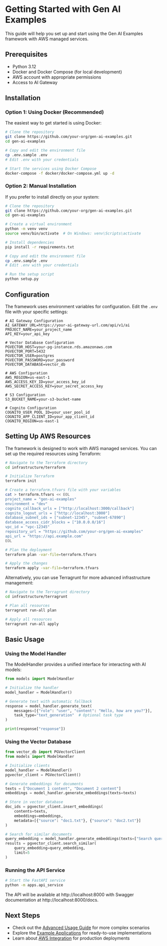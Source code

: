 # Getting Started with Gen AI Examples

This guide will help you set up and start using the Gen AI Examples framework with AWS managed services.

## Prerequisites

- Python 3.12
- Docker and Docker Compose (for local development)
- AWS account with appropriate permissions
- Access to AI Gateway

## Installation

### Option 1: Using Docker (Recommended)

The easiest way to get started is using Docker:

```bash
# Clone the repository
git clone https://github.com/your-org/gen-ai-examples.git
cd gen-ai-examples

# Copy and edit the environment file
cp .env.sample .env
# Edit .env with your credentials

# Start the services using Docker Compose
docker-compose -f docker/docker-compose.yml up -d
```

### Option 2: Manual Installation

If you prefer to install directly on your system:

```bash
# Clone the repository
git clone https://github.com/your-org/gen-ai-examples.git
cd gen-ai-examples

# Create a virtual environment
python -m venv venv
source venv/bin/activate  # On Windows: venv\Scripts\activate

# Install dependencies
pip install -r requirements.txt

# Copy and edit the environment file
cp .env.sample .env
# Edit .env with your credentials

# Run the setup script
python setup.py
```

## Configuration

The framework uses environment variables for configuration. Edit the `.env` file with your specific settings:

```
# AI Gateway Configuration
AI_GATEWAY_URL=https://your-ai-gateway-url.com/api/v1/ai
PROJECT_NAME=your_project_name
API_KEY=your_api_key

# Vector Database Configuration
PGVECTOR_HOST=your-pg-instance.rds.amazonaws.com
PGVECTOR_PORT=5432
PGVECTOR_USER=postgres
PGVECTOR_PASSWORD=your_password
PGVECTOR_DATABASE=vector_db

# AWS Configuration
AWS_REGION=us-east-1
AWS_ACCESS_KEY_ID=your_access_key_id
AWS_SECRET_ACCESS_KEY=your_secret_access_key

# S3 Configuration
S3_BUCKET_NAME=your-s3-bucket-name

# Cognito Configuration
COGNITO_USER_POOL_ID=your_user_pool_id
COGNITO_APP_CLIENT_ID=your_app_client_id
COGNITO_REGION=us-east-1
```

## Setting Up AWS Resources

The framework is designed to work with AWS managed services. You can set up the required resources using Terraform:

```bash
# Navigate to the Terraform directory
cd infrastructure/terraform

# Initialize Terraform
terraform init

# Create a terraform.tfvars file with your variables
cat > terraform.tfvars << EOL
project_name = "gen-ai-examples"
environment = "dev"
cognito_callback_urls = ["http://localhost:3000/callback"]
cognito_logout_urls = ["http://localhost:3000"]
database_subnet_ids = ["subnet-12345", "subnet-67890"]
database_access_cidr_blocks = ["10.0.0.0/16"]
vpc_id = "vpc-12345"
repository_url = "https://github.com/your-org/gen-ai-examples"
api_url = "https://api.example.com"
EOL

# Plan the deployment
terraform plan -var-file=terraform.tfvars

# Apply the changes
terraform apply -var-file=terraform.tfvars
```

Alternatively, you can use Terragrunt for more advanced infrastructure management:

```bash
# Navigate to the Terragrunt directory
cd infrastructure/terragrunt

# Plan all resources
terragrunt run-all plan

# Apply all resources
terragrunt run-all apply
```

## Basic Usage

### Using the Model Handler

The ModelHandler provides a unified interface for interacting with AI models:

```python
from models import ModelHandler

# Initialize the handler
model_handler = ModelHandler()

# Generate text with automatic fallback
response = model_handler.generate_text(
    messages=[{"role": "user", "content": "Hello, how are you?"}],
    task_type="text_generation"  # Optional task type
)

print(response["response"])
```

### Using the Vector Database

```python
from vector_db import PGVectorClient
from models import ModelHandler

# Initialize clients
model_handler = ModelHandler()
pgvector_client = PGVectorClient()

# Generate embeddings for documents
texts = ["Document 1 content", "Document 2 content"]
embeddings = model_handler.generate_embeddings(texts=texts)

# Store in vector database
doc_ids = pgvector_client.insert_embeddings(
    contents=texts,
    embeddings=embeddings,
    metadata=[{"source": "doc1.txt"}, {"source": "doc2.txt"}]
)

# Search for similar documents
query_embedding = model_handler.generate_embeddings(texts=["Search query"])[0]
results = pgvector_client.search_similar(
    query_embedding=query_embedding,
    limit=5
)
```

### Running the API Service

```bash
# Start the FastAPI service
python -m apps.api_service
```

The API will be available at http://localhost:8000 with Swagger documentation at http://localhost:8000/docs.

## Next Steps

- Check out the [Advanced Usage Guide](./advanced_usage.md) for more complex scenarios
- Explore the [Example Applications](./example_applications.md) for ready-to-use implementations
- Learn about [AWS Integration](./aws_integration.md) for production deployments
